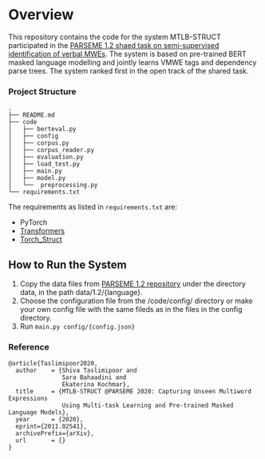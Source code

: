 # Overview
This repository contains the code for the system MTLB-STRUCT participated in the [PARSEME 1.2 shaed task on semi-supervised identification of verbal MWEs](http://multiword.sourceforge.net/PHITE.php?sitesig=CONF&page=CONF_02_MWE-LEX_2020___lb__COLING__rb__&subpage=CONF_40_Shared_Task). 
The system is based on pre-trained BERT masked language modelling and jointly learns VMWE tags and dependency parse trees. 
The system ranked first in the open track of the shared task.

### Project Structure
```
.
├── README.md
├── code
│   ├── berteval.py
│   ├── config
│   ├── corpus.py
│   ├── corpus_reader.py
│   ├── evaluation.py
│   ├── load_test.py
│   ├── main.py
│   ├── model.py
│   └──  preprocessing.py
└── requirements.txt
```

The requirements as listed in `requirements.txt` are:
- PyTorch
- [Transformers](https://github.com/huggingface/transformers)
- [Torch_Struct](https://github.com/harvardnlp/pytorch-struct)

## How to Run the System

1. Copy the data files from [PARSEME 1.2 repository](https://gitlab.com/parseme/sharedtask-data/-/tree/master/1.2) under the directory data, in the path data/1.2/{language}.
2. Choose the configuration file from the /code/config/ directory or make your own config file with the same fileds as in the files in the config directory.
3. Run `main.py config/{config.json}`

### Reference
```
@article{Taslimipoor2020,
  author    = {Shiva Taslimipoor and
               Sara Bahaadini and
               Ekaterina Kochmar},
  title     = {MTLB-STRUCT @PARSEME 2020: Capturing Unseen Multiword Expressions 
               Using Multi-task Learning and Pre-trained Masked Language Models},
  year      = {2020},
  eprint={2011.02541},
  archivePrefix={arXiv},
  url       = {}
}
```
